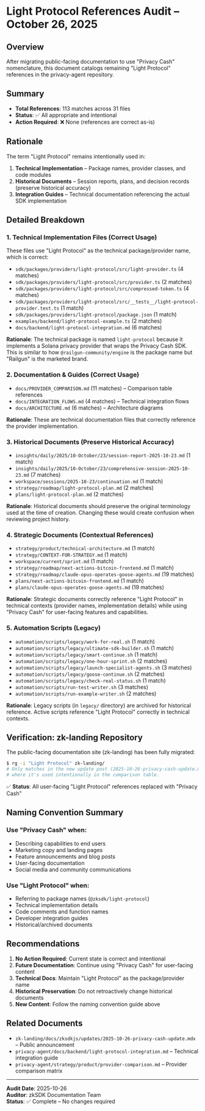 # Light Protocol References Audit – October 26, 2025

## Overview

After migrating public-facing documentation to use "Privacy Cash" nomenclature, this document catalogs remaining "Light Protocol" references in the privacy-agent repository.

## Summary

- **Total References**: 113 matches across 31 files
- **Status**: ✅ All appropriate and intentional
- **Action Required**: ❌ None (references are correct as-is)

## Rationale

The term "Light Protocol" remains intentionally used in:

1. **Technical Implementation** – Package names, provider classes, and code modules
2. **Historical Documents** – Session reports, plans, and decision records (preserve historical accuracy)
3. **Integration Guides** – Technical documentation referencing the actual SDK implementation

## Detailed Breakdown

### 1. Technical Implementation Files (Correct Usage)

These files use "Light Protocol" as the technical package/provider name, which is correct:

- `sdk/packages/providers/light-protocol/src/light-provider.ts` (4 matches)
- `sdk/packages/providers/light-protocol/src/provider.ts` (2 matches)
- `sdk/packages/providers/light-protocol/src/compressed-token.ts` (4 matches)
- `sdk/packages/providers/light-protocol/src/__tests__/light-protocol-provider.test.ts` (1 match)
- `sdk/packages/providers/light-protocol/package.json` (1 match)
- `examples/backend/light-protocol-example.ts` (2 matches)
- `docs/backend/light-protocol-integration.md` (6 matches)

**Rationale**: The technical package is named `light-protocol` because it implements a Solana privacy provider that wraps the Privacy Cash SDK. This is similar to how `@railgun-community/engine` is the package name but "Railgun" is the marketed brand.

### 2. Documentation & Guides (Correct Usage)

- `docs/PROVIDER_COMPARISON.md` (11 matches) – Comparison table references
- `docs/INTEGRATION_FLOWS.md` (4 matches) – Technical integration flows
- `docs/ARCHITECTURE.md` (6 matches) – Architecture diagrams

**Rationale**: These are technical documentation files that correctly reference the provider implementation.

### 3. Historical Documents (Preserve Historical Accuracy)

- `insights/daily/2025/10-October/23/session-report-2025-10-23.md` (1 match)
- `insights/daily/2025/10-October/23/comprehensive-session-2025-10-23.md` (7 matches)
- `workspace/sessions/2025-10-23/continuation.md` (1 match)
- `strategy/roadmap/light-protocol-plan.md` (2 matches)
- `plans/light-protocol-plan.md` (2 matches)

**Rationale**: Historical documents should preserve the original terminology used at the time of creation. Changing these would create confusion when reviewing project history.

### 4. Strategic Documents (Contextual References)

- `strategy/product/technical-architecture.md` (1 match)
- `strategy/CONTEXT-FOR-STRATEGY.md` (1 match)
- `workspace/current/sprint.md` (1 match)
- `strategy/roadmap/next-actions-bitcoin-frontend.md` (1 match)
- `strategy/roadmap/claude-opus-operates-goose-agents.md` (19 matches)
- `plans/next-actions-bitcoin-frontend.md` (1 match)
- `plans/claude-opus-operates-goose-agents.md` (19 matches)

**Rationale**: Strategic documents correctly reference "Light Protocol" in technical contexts (provider names, implementation details) while using "Privacy Cash" for user-facing features and capabilities.

### 5. Automation Scripts (Legacy)

- `automation/scripts/legacy/work-for-real.sh` (1 match)
- `automation/scripts/legacy/ultimate-sdk-builder.sh` (1 match)
- `automation/scripts/legacy/smart-continue.sh` (1 match)
- `automation/scripts/legacy/one-hour-sprint.sh` (2 matches)
- `automation/scripts/legacy/launch-specialist-agents.sh` (3 matches)
- `automation/scripts/legacy/goose-continue.sh` (2 matches)
- `automation/scripts/legacy/check-real-status.sh` (1 match)
- `automation/scripts/run-test-writer.sh` (3 matches)
- `automation/scripts/run-example-writer.sh` (2 matches)

**Rationale**: Legacy scripts (in `legacy/` directory) are archived for historical reference. Active scripts reference "Light Protocol" correctly in technical contexts.

## Verification: zk-landing Repository

The public-facing documentation site (zk-landing) has been fully migrated:

```bash
$ rg -i "Light Protocol" zk-landing/
# Only matches in the new update post (2025-10-26-privacy-cash-update.mdx)
# where it's used intentionally in the comparison table.
```

✅ **Status**: All user-facing "Light Protocol" references replaced with "Privacy Cash"

## Naming Convention Summary

### Use "Privacy Cash" when:
- Describing capabilities to end users
- Marketing copy and landing pages
- Feature announcements and blog posts
- User-facing documentation
- Social media and community communications

### Use "Light Protocol" when:
- Referring to package names (`@zksdk/light-protocol`)
- Technical implementation details
- Code comments and function names
- Developer integration guides
- Historical/archived documents

## Recommendations

1. **No Action Required**: Current state is correct and intentional
2. **Future Documentation**: Continue using "Privacy Cash" for user-facing content
3. **Technical Docs**: Maintain "Light Protocol" as the package/provider name
4. **Historical Preservation**: Do not retroactively change historical documents
5. **New Content**: Follow the naming convention guide above

## Related Documents

- `zk-landing/docs/zksdkjs/updates/2025-10-26-privacy-cash-update.mdx` – Public announcement
- `privacy-agent/docs/backend/light-protocol-integration.md` – Technical integration guide
- `privacy-agent/strategy/product/provider-comparison.md` – Provider comparison matrix

---

**Audit Date**: 2025-10-26  
**Auditor**: zkSDK Documentation Team  
**Status**: ✅ Complete – No changes required

